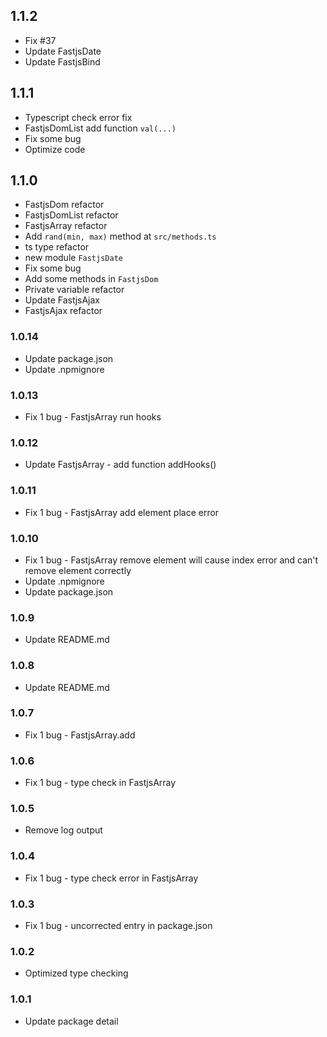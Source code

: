 ## 1.1.2

* Fix #37
* Update FastjsDate
* Update FastjsBind

## 1.1.1

* Typescript check error fix
* FastjsDomList add function `val(...)`
* Fix some bug
* Optimize code

## 1.1.0

* FastjsDom refactor
* FastjsDomList refactor
* FastjsArray refactor
* Add `rand(min, max)` method at `src/methods.ts`
* ts type refactor
* new module `FastjsDate`
* Fix some bug
* Add some methods in `FastjsDom`
* Private variable refactor
* Update FastjsAjax
* FastjsAjax refactor

### 1.0.14

* Update package.json
* Update .npmignore

### 1.0.13

* Fix 1 bug - FastjsArray run hooks

### 1.0.12

* Update FastjsArray - add function addHooks()

### 1.0.11

* Fix 1 bug - FastjsArray add element place error

### 1.0.10

* Fix 1 bug - FastjsArray remove element will cause index error and can't remove element correctly
* Update .npmignore
* Update package.json

### 1.0.9

* Update README.md

### 1.0.8

* Update README.md

### 1.0.7

* Fix 1 bug - FastjsArray.add

### 1.0.6

* Fix 1 bug - type check in FastjsArray

### 1.0.5

* Remove log output

### 1.0.4

* Fix 1 bug - type check error in FastjsArray

### 1.0.3

* Fix 1 bug - uncorrected entry in package.json

### 1.0.2

* Optimized type checking

### 1.0.1

* Update package detail